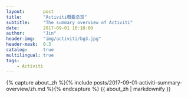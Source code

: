 ```yaml
---
layout:       post
title:        "Activiti概要总览"
subtitle:     "The summary overview of Activiti"
date:         2017-09-01 10:18:00
author:       "Jin"
header-img:   "img/activiti/bg3.jpg"
header-mask:  0.3
catalog:      true
multilingual: true
tags:
    - Activiti
---
```


<!-- Chinese Version -->
<div class="zh post-container">
    {% capture about_zh %}{% include posts/2017-09-01-activiti-summary-overview/zh.md %}{% endcapture %}
    {{ about_zh | markdownify }}
</div>
